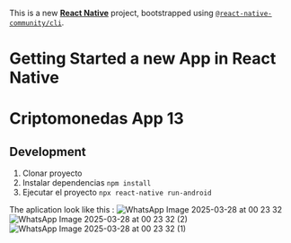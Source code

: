 This is a new [**React Native**](https://reactnative.dev) project, bootstrapped using [`@react-native-community/cli`](https://github.com/react-native-community/cli).

# Getting Started a new App in React Native

# Criptomonedas App 13

## Development
1. Clonar proyecto
2. Instalar dependencias ```npm install```
3. Ejecutar el proyecto ```npx react-native run-android```

The aplication look like this :
![WhatsApp Image 2025-03-28 at 00 23 32](https://github.com/user-attachments/assets/12fce91b-c530-447c-9590-4e8f5428e6b9)
![WhatsApp Image 2025-03-28 at 00 23 32 (2)](https://github.com/user-attachments/assets/8eb8be31-c40e-47ea-88b4-21d43a17c0c4)
![WhatsApp Image 2025-03-28 at 00 23 32 (1)](https://github.com/user-attachments/assets/a0dd98ad-3fa7-4188-90d8-65898e8b56aa)

